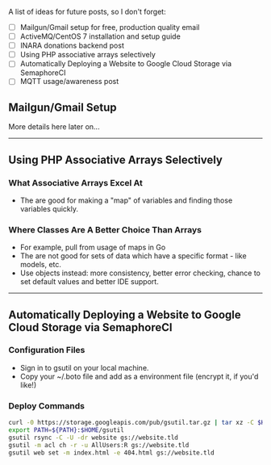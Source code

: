 A list of ideas for future posts, so I don't forget:

- [ ] Mailgun/Gmail setup for free, production quality email
- [ ] ActiveMQ/CentOS 7 installation and setup guide
- [ ] INARA donations backend post
- [ ] Using PHP associative arrays selectively
- [ ] Automatically Deploying a Website to Google Cloud Storage via SemaphoreCI
- [ ] MQTT usage/awareness post

## Mailgun/Gmail Setup

More details here later on...

-----

## Using PHP Associative Arrays Selectively

### What Associative Arrays Excel At
- The are good for making a "map" of variables and finding those variables quickly.

### Where Classes Are A Better Choice Than Arrays
- For example, pull from usage of maps in Go
- The are not good for sets of data which have a specific format - like models, etc.
- Use objects instead: more consistency, better error checking, chance to set default values and better IDE support. 

-----

## Automatically Deploying a Website to Google Cloud Storage via SemaphoreCI

### Configuration Files

- Sign in to gsutil on your local machine.
- Copy your ~/.boto file and add as a environment file (encrypt it, if you'd like!)

### Deploy Commands

```bash
curl -0 https://storage.googleapis.com/pub/gsutil.tar.gz | tar xz -C $HOME
export PATH=${PATH}:$HOME/gsutil
gsutil rsync -C -U -dr website gs://website.tld
gsutil -m acl ch -r -u AllUsers:R gs://website.tld
gsutil web set -m index.html -e 404.html gs://website.tld
```
